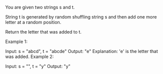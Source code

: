 You are given two strings s and t.

String t is generated by random shuffling string s and then add one more letter at a random position.

Return the letter that was added to t.

 Example 1:

Input: s = "abcd", t = "abcde"
Output: "e"
Explanation: 'e' is the letter that was added.
Example 2:

Input: s = "", t = "y"
Output: "y"

